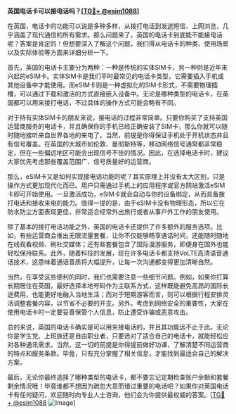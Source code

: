 **英国电话卡可以接电话吗？[[TG💪+ @esim1088](https://t.me/s/esim1088)]**

在英国，电话卡的功能可以说是多种多样，从拨打电话到发送短信、上网浏览，几乎涵盖了现代通信的所有需求。那么问题来了，英国的电话卡到底能不能接电话呢？答案是肯定的！但想要深入了解这个问题，我们得从电话卡的种类、使用场景以及实际体验等方面来详细分析一下。

首先，英国的电话卡主要分为两种：一种是传统的实体SIM卡，另一种则是近年来兴起的eSIM卡。实体SIM卡是我们平时最常见的电话卡类型，它需要插入手机或其他设备中才能使用。而eSIM卡则是一种虚拟化的SIM卡形式，不需要物理插槽，可以通过下载和激活的方式直接嵌入设备中。无论是哪种类型的电话卡，在英国都可以用来接打电话，不过具体的操作方式可能会略有不同。

对于持有实体SIM卡的朋友来说，接电话的过程非常简单。只要你购买了支持英国运营商服务的电话卡，并且确保你的手机已经正确安装了SIM卡，那么你就可以随时随地接听来自世界各地的来电了。当然，前提是你得保证手机处于开机状态并且有信号覆盖。在英国的大城市如伦敦、曼彻斯特等，移动网络信号通常都非常稳定，但在一些偏远地区可能会出现信号不佳的情况。因此，在选择电话卡时，建议大家优先考虑那些覆盖范围广、信号质量好的运营商。

那么，eSIM卡又是如何实现接电话功能的呢？其实原理上并没有太大区别，只是操作方式更加现代化而已。用户只需通过手机上的应用程序或官方网站激活eSIM卡即可开始使用。一旦激活成功，eSIM卡就会自动与你的设备绑定，从而具备拨打电话和接收来电的能力。值得一提的是，由于eSIM卡没有物理形态，所以它在防水防尘方面表现更佳，非常适合经常外出旅行或者从事户外工作的朋友使用。

除了基本的接打电话功能之外，英国的电话卡还提供了许多额外的服务选项。比如，有些运营商会推出无限流量套餐，让你不仅能够畅享通话时间，还能随时随地在线观看视频、刷社交媒体；还有些套餐包含了国际漫游服务，即便身在国外也能轻松保持联系。此外，随着科技的发展，现在许多电话卡都支持VoLTE高清语音通话技术，这意味着通话音质将大幅提升，让每一次沟通都变得更加清晰自然。

当然，在享受这些便利的同时，我们也需要注意一些细节问题。例如，如果你打算长期居住在英国，最好选择本地号码作为主联系方式，这样既能避免高昂的国际长途费用，也能更好地融入当地生活；而对于短期游客而言，则可以根据行程安排灵活调整套餐内容，以节省不必要的开支。另外，考虑到网络安全的重要性，大家在使用电话卡时一定要妥善保管个人信息，防止遭受诈骗或恶意攻击。

总的来说，英国的电话卡确实是可以用来接电话的，并且其功能远不止于此。无论你是学生党、上班族还是自由职业者，只要选对了适合自己的电话卡，就能轻松应对各种通讯需求。当然，这一切的前提是你得提前做好功课，了解清楚不同运营商的特点和服务条款。毕竟，只有充分掌握了相关信息，才能找到最适合自己的解决方案。

最后，无论你最终选择了哪种类型的电话卡，都不要忘记定期检查账户余额和套餐剩余情况哦！毕竟谁都不想因为疏忽大意而错过重要的电话吧？如果你对英国电话卡有任何疑问，欢迎随时向专业人士咨询，他们会为你提供最权威的答案。[[TG💪+ @esim1088](https://t.me/s/esim1088) ![Image](https://i.postimg.cc/4NQfJmqS/Snipaste-2025-05-13-00-14-12.png)]